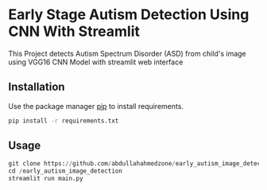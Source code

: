 # Early Stage Autism Detection Using CNN With Streamlit

This Project detects Autism Spectrum Disorder (ASD) from child's image using VGG16 CNN Model with streamlit web interface
## Installation

Use the package manager [pip](https://pip.pypa.io/en/stable/) to install requirements.

```bash
pip install -r requirements.txt
```
## Usage

```python
git clone https://github.com/abdullahahmedzone/early_autism_image_detection.git
cd /early_autism_image_detection
streamlit run main.py
```

